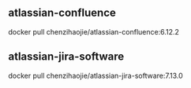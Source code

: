 
## atlassian-confluence

docker pull chenzihaojie/atlassian-confluence:6.12.2


## atlassian-jira-software

docker pull chenzihaojie/atlassian-jira-software:7.13.0
